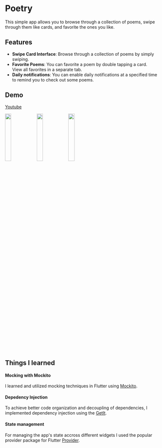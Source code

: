 # Poetry

This simple app allows you to browse through a collection of poems, swipe through them like cards, and favorite the ones you like.

## Features
- **Swipe Card Interface**: Browse through a collection of poems by simply swiping.
- **Favorite Poems**: You can favorite a poem by double tapping a card. View all favorites in a separate tab.
- **Daily notifications**: You can enable daily notifications at a specified time to remind you to check out some poems.

## Demo
[Youtube](https://youtu.be/rUEGKxdqH2E)

 <img src="https://github.com/valibojici/poetry/assets/68808448/3a65f039-d988-4dd2-a175-b7e898d5aa50" width=20%>
 <img src="https://github.com/valibojici/poetry/assets/68808448/9d0d7280-b1cf-4917-bbc2-33f7746c3bae" width=20%>
 <img src="https://github.com/valibojici/poetry/assets/68808448/609cfcbc-4f6d-4c10-b93d-314530bddd29" width=20%>

## Things I learned
#### Mocking with Mockito
I learned and utilized mocking techniques in Flutter using [Mockito](https://pub.dev/packages/mockito).

#### Depedency Injection
To achieve better code organization and decoupling of dependencies, I implemented dependency injection using the [GetIt](https://pub.dev/packages/get_it).

#### State management
For managing the app's state accross different widgets I used the popular provider package for Flutter [Provider](https://pub.dev/packages/provider).

